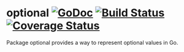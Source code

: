 # optional [![GoDoc][doc-img]][doc] [![Build Status][ci-img]][ci] [![Coverage Status][cov-img]][cov]

Package optional provides a way to represent optional values in Go.

[doc-img]: https://pkg.go.dev/badge/github.com/pamburus/go-mod/optional
[doc]: https://pkg.go.dev/github.com/pamburus/go-mod/optional
[ci-img]: https://github.com/pamburus/go-mod/actions/workflows/ci.yml/badge.svg
[ci]: https://github.com/pamburus/go-mod/actions/workflows/ci.yml
[cov-img]: https://codecov.io/gh/pamburus/go-mod/graph/badge.svg?token=CC2G17UKAS&flag=optional
[cov]: https://app.codecov.io/gh/pamburus/go-mod/tree/main/optional
